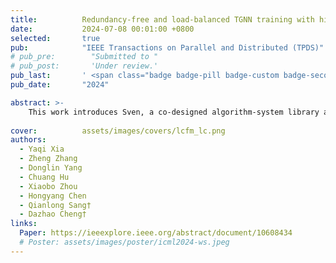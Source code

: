 ```yaml
---
title:          Redundancy-free and load-balanced TGNN training with hierarchical pipeline parallelism
date:           2024-07-08 00:01:00 +0800
selected:       true
pub:            "IEEE Transactions on Parallel and Distributed (TPDS)"
# pub_pre:        "Submitted to "
# pub_post:       'Under review.'
pub_last:       ' <span class="badge badge-pill badge-custom badge-secondary">Journal</span><span class="badge badge-pill badge-custom badge-danger">CCF-A</span>'
pub_date:       "2024"

abstract: >-
    This work introduces Sven, a co-designed algorithm-system library aimed at accelerating TGNN training on a multi-GPU platform.
  
cover:          assets/images/covers/lcfm_lc.png
authors:
  - Yaqi Xia
  - Zheng Zhang
  - Donglin Yang
  - Chuang Hu
  - Xiaobo Zhou
  - Hongyang Chen
  - Qianlong Sang†
  - Dazhao Cheng†
links:
  Paper: https://ieeexplore.ieee.org/abstract/document/10608434
  # Poster: assets/images/poster/icml2024-ws.jpeg
---
```

